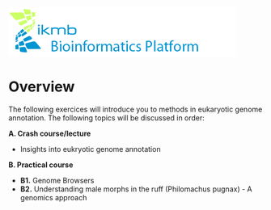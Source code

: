 ![](images/ikmb_bfx_logo.png)
 
# Overview

The following exercices will introduce you to methods in eukaryotic genome annotation. The following topics will be discussed in order:

**A. Crash course/lecture**  
 * Insights into eukryotic genome annotation    


**B. Practical course**  
 * **B1.** Genome Browsers  
 * **B2.** Understanding male morphs in the ruff (Philomachus pugnax) - A genomics approach 
